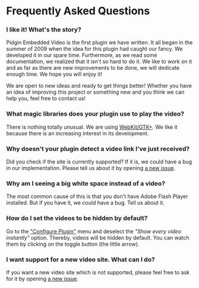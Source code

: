 # Frequently Asked Questions

### I like it! What's the story?

Pidgin Embedded Video is the first plugin we have written. It all began in the summer of 2009 when the idea for this plugin had caught our fancy. We developed it in our spare time. Furthermore, as we read some documentation, we realized that it isn't so hard to do it. We like to work on it and as far as there are new improvements to be done, we will dedicate enough time. We hope you will enjoy it!

We are open to new ideas and ready to get things better! Whether you have an idea of improving this project or something new and you think we can help you, feel free to contact us!

### What magic libraries does your plugin use to play the video?

There is nothing totally unusual. We are using [WebKit/GTK+](http://live.gnome.org/WebKitGtk). We like it because there is an increasing interest in its development.

### Why doesn't your plugin detect a video link I've just received?

Did you check if the site is currently supported? If it is, we could have a bug in our implementation. Please tell us about it by opening [a new issue](https://github.com/stefanistrate/pidgin-embeddedvideo/issues).

### Why am I seeing a big white space instead of a video?

The most common cause of this is that you don't have Adobe Flash Player installed. But if you have it, we could have a bug. Tell us about it.

### How do I set the videos to be hidden by default?

Go to the ["Configure Plugin"](/screenshots/configuration.png) menu and deselect the _"Show every video instantly"_ option. Thereby, videos will be hidden by default. You can watch them by clicking on the toggle button (the little arrow).

### I want support for a new video site. What can I do?

If you want a new video site which is not supported, please feel free to ask for it by opening [a new issue](https://github.com/stefanistrate/pidgin-embeddedvideo/issues).
